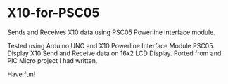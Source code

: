 # X10-for-PSC05
Sends and Receives X10 data using PSC05 Powerline interface module.

Tested using Arduino UNO and X10 Powerline Interface Module PSC05.
Display X10 Send and Receive data on 16x2 LCD Display.
Ported from and PIC Micro project I had written.

Have fun!
